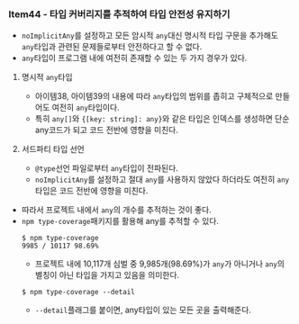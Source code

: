 ### Item44 - 타입 커버리지를 추적하여 타입 안전성 유지하기

- `noImplicitAny`를 설정하고 모든 암시적 `any`대신 명시적 타입 구문을 추가해도 `any`타입과 관련된 문제들로부터 안전하다고 할 수 없다.
- `any`타입이 프로그램 내에 여전히 존재할 수 있는 두 가지 경우가 있다.

1. 명시적 `any`타입

   - 아이템38, 아이템39의 내용에 따라 `any`타입의 범위를 좁히고 구체적으로 만들어도 여전히 `any`타입이다.
   - 특히 `any[]`와 `{[key: string]: any}`와 같은 타입은 인덱스를 생성하면 단순 any코드가 되고 코드 전반에 영향을 미친다.

1. 서드파티 타입 선언
   - `@type`선언 파일로부터 `any`타입이 전파된다.
   - `noImplicitAny`를 설정하고 절대 `any`를 사용하지 않았다 하더라도 여전히 `any`타입은 코드 전반에 영향을 미친다.

- 따라서 프로젝트 내에서 `any`의 개수를 추적하는 것이 좋다.
- `npm type-coverage`패키지를 활용해 any를 추적할 수 있다.
  ```
  $ npm type-coverage
  9985 / 10117 98.69%
  ```
  - 프로젝트 내에 10,117개 심벌 중 9,985개(98.69%)가 `any`가 아니거나 `any`의 별칭이 아닌 타입을 가지고 있음을 의미한다.
  ```
  $ npm type-coverage --detail
  ```
  - `--detail`플래그를 붙이면, any타입이 있는 모든 곳을 출력해준다.

